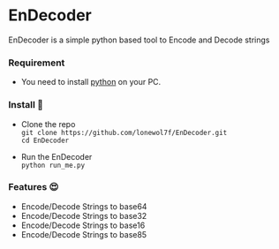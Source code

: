 # EnDecoder
EnDecoder is a simple python based tool to Encode and Decode strings

### Requirement
   * You need to install [python](https://www.python.org/downloads/) on your PC.
   
### Install 🔧
 
   * Clone the repo
   <br>`git clone https://github.com/lonewol7f/EnDecoder.git`
   <br>`cd EnDecoder`
   
   * Run the EnDecoder
   <br>`python run_me.py`
   
   
### Features 😍
   
   * Encode/Decode Strings to base64
   * Encode/Decode Strings to base32
   * Encode/Decode Strings to base16
   * Encode/Decode Strings to base85
